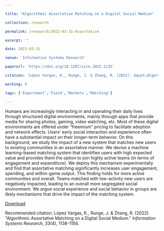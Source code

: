 ```yaml
---

title: "Algorithmic Assortative Matching on a Digital Social Medium"

collection: research

permalink: /research/2022-03-31-Assortative

excerpt: ''

date: 2022-03-31

venue: 'Information Systems Research'

paperurl: 'https://doi.org/10.1287/isre.2022.1135'

citation: 'López Vargas, K., Runge, J. & Zhang, R. (2022). &quot;Algorithmic Assortative Matching on a Digital Social Medium.&quot; <i>Information Systems Research</i>, 33(4), 1138-1156.'

working: 0

tags: ['Experiment','Field','Markets','Matching']

---
```

Humans are increasingly interacting in and operating their daily lives through structured digital environments, mainly through apps that provide media for sharing photos, gaming, video watching, etc. Most of these digital environments are offered under “freemium” pricing to facilitate adoption and network effects. Users’ early social interaction and experience often have a substantial impact on their longer-term behavior. On this background, we study the impact of a new system that matches new users to existing communities in an assortative manner. We devise a machine learning-based matching system that identifies users with high expected value and provides them the option to join highly active teams (in terms of engagement and expenditure). We deploy this mechanism experimentally and find that assortative matching significantly increases user engagement, spending, and within-game output. This finding holds for more active communities and overall. Teams matched with low-activity new users are negatively impacted, leading to an overall more segregated social environment. We argue social experience and social behavior in groups are likely mechanisms that drive the impact of the matching system.

[Download](https://doi.org/10.1287/isre.2022.1135)

Recommended citation: López Vargas, K., Runge, J. & Zhang, R. (2022). &quot;Algorithmic Assortative Matching on a Digital Social Medium.&quot; <i>Information Systems Research</i>, 33(4), 1138-1156.
